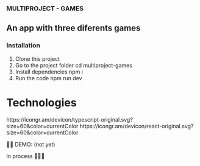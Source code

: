 ### MULTIPROJECT - GAMES 

## An app with three diferents games 

### Installation
<ol>
<li> Clone this project </li>
<li> Go to the project folder cd multiproject-games  </li>
<li> Install dependencies npm i  </li>
<li> Run the code npm run dev  </li>
 </ol>



# Technologies
<div style="display: flex; flex-direction: row">
https://icongr.am/devicon/typescript-original.svg?size=60&color=currentColor
https://icongr.am/devicon/react-original.svg?size=60&color=currentColor
            </div>

👩‍💻 DEMO: (not yet)

In process 👷‍♀️🚧
